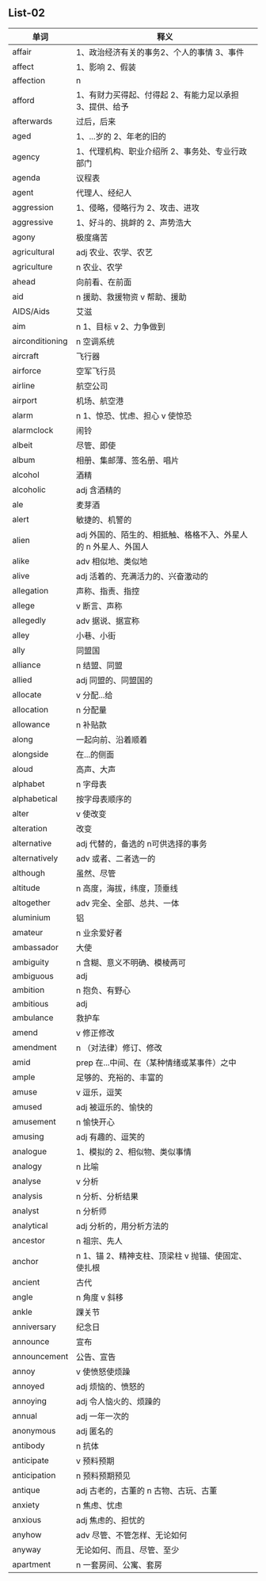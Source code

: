
## List-02
|单词  |释义
| --- | --- 
|affair	|1、政治经济有关的事务2、个人的事情 3、事件
|affect	|1、影响 2、假装
|affection	|n
|afford	|1、有财力买得起、付得起 2、有能力足以承担 3、提供、给予
|afterwards	|过后，后来
|aged	|1、...岁的 2、年老的旧的
|agency	|1、代理机构、职业介绍所 2、事务处、专业行政部门
|agenda	|议程表
|agent	|代理人、经纪人
|aggression	|1、侵略，侵略行为 2、攻击、进攻
|aggressive	|1、好斗的、挑衅的 2、声势浩大
|agony	|极度痛苦
|agricultural	|adj 农业、农学、农艺
|agriculture	|n 农业、农学
|ahead	|向前看、在前面
|aid	|n 援助、救援物资 v 帮助、援助
|AIDS/Aids	|艾滋
|aim	|n 1、目标 v 2、力争做到
|airconditioning	|n 空调系统
|aircraft	|飞行器
|airforce	|空军飞行员
|airline	|航空公司
|airport	|机场、航空港
|alarm	|n 1、惊恐、忧虑、担心 v 使惊恐
|alarmclock	|闹铃
|albeit	|尽管、即使
|album	|相册、集邮薄、签名册、唱片
|alcohol	|酒精
|alcoholic	|adj 含酒精的
|ale	|麦芽酒
|alert	|敏捷的、机警的
|alien	|adj 外国的、陌生的、相抵触、格格不入、外星人的 n 外星人、外国人
|alike	|adv 相似地、类似地
|alive	|adj 活着的、充满活力的、兴奋激动的
|allegation|	声称、指责、指控
|allege	|v 断言、声称
|allegedly	|adv 据说、据宣称
|alley	|小巷、小街
|ally	|同盟国
|alliance	|n 结盟、同盟
|allied	|adj 同盟的、同盟国的
|allocate	|v 分配...给
|allocation	|n 分配量
|allowance	|n 补贴款
|along	|一起向前、沿着顺着
|alongside	|在...的侧面
|aloud	|高声、大声
|alphabet	|n 字母表
|alphabetical	|按字母表顺序的
|alter	|v 使改变
|alteration	|改变
|alternative	|adj 代替的，备选的 n可供选择的事务
|alternatively	|adv 或者、二者选一的
|although	|虽然、尽管
|altitude	|n 高度，海拔，纬度，顶垂线
|altogether	|adv 完全、全部、总共、一体
|aluminium	|铝
|amateur	|n 业余爱好者
|ambassador	|大使
|ambiguity	|n 含糊、意义不明确、模棱两可
|ambiguous	|adj
|ambition	|n 抱负、有野心
|ambitious	|adj
|ambulance	|救护车
|amend	|v 修正修改
|amendment	|n （对法律）修订、修改
|amid	|prep 在...中间、在（某种情绪或某事件）之中
|ample	|足够的、充裕的、丰富的
|amuse	|v 逗乐，逗笑
|amused	|adj 被逗乐的、愉快的
|amusement	|n 愉快开心
|amusing	|adj 有趣的、逗笑的
|analogue	|1、模拟的 2、相似物、类似事情
|analogy	|n 比喻
|analyse	|v 分析
|analysis	|n 分析、分析结果
|analyst	|n 分析师
|analytical	|adj 分析的，用分析方法的
|ancestor	|n 祖宗、先人
|anchor	|n 1、锚 2、精神支柱、顶梁柱 v 抛锚、使固定、使扎根
|ancient	|古代
|angle	|n 角度 v 斜移
|ankle	|踝关节
|anniversary	|纪念日
|announce	|宣布
|announcement	|公告、宣告
|annoy	|v 使愤怒使烦躁
|annoyed 	|adj 烦恼的、愤怒的
|annoying	|adj 令人恼火的、烦躁的
|annual	|adj 一年一次的
|anonymous	|adj 匿名的
|antibody	|n 抗体
|anticipate	|v 预料预期
|anticipation	|n 预料预期预见
|antique	|adj 古老的，古董的 n 古物、古玩、古董
|anxiety	|n 焦虑、忧虑
|anxious	|adj 焦虑的、担忧的
|anyhow	|adv 尽管、不管怎样、无论如何
|anyway	|无论如何、而且、尽管、至少
|apartment	|n 一套房间、公寓、套房

